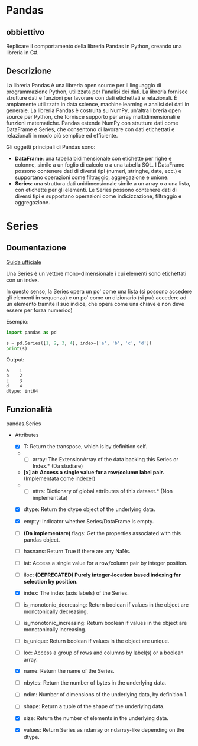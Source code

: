 # Pandas

## obbiettivo

Replicare il comportamento della libreria Pandas in Python, creando una libreria in C#.

## Descrizione

La libreria Pandas è una libreria open source per il linguaggio di programmazione Python, utilizzata per l'analisi dei dati. La libreria fornisce strutture dati e funzioni per lavorare con dati etichettati e relazionali. È ampiamente utilizzata in data science, machine learning e analisi dei dati in generale.
La libreria Pandas è costruita su NumPy, un'altra libreria open source per Python, che fornisce supporto per array multidimensionali e funzioni matematiche. Pandas estende NumPy con strutture dati come DataFrame e Series, che consentono di lavorare con dati etichettati e relazionali in modo più semplice ed efficiente.

Gli oggetti principali di Pandas sono:
- **DataFrame**: una tabella bidimensionale con etichette per righe e colonne, simile a un foglio di calcolo o a una tabella SQL. I DataFrame possono contenere dati di diversi tipi (numeri, stringhe, date, ecc.) e supportano operazioni come filtraggio, aggregazione e unione.
- **Series**: una struttura dati unidimensionale simile a un array o a una lista, con etichette per gli elementi. Le Series possono contenere dati di diversi tipi e supportano operazioni come indicizzazione, filtraggio e aggregazione.

# Series

## Doumentazione

[Guida ufficiale](https://pandas.pydata.org/docs/reference/series.html)

Una Series è un vettore mono-dimensionale i cui elementi sono etichettati con un index.

In questo senso, la Series opera un po' come una lista (si possono accedere gli elementi in sequenza) e un po' come un dizionario (si può accedere ad un elemento tramite il suo indice, che opera come una chiave e non deve essere per forza numerico)

Esempio:

```python
import pandas as pd

s = pd.Series([1, 2, 3, 4], index=['a', 'b', 'c', 'd'])
print(s)
```

Output:
```
a    1
b    2
c    3
d    4
dtype: int64
```

## Funzionalità

pandas.Series

 - Attributes

    * [x] T:                        Return the transpose, which is by definition self.
    * *[ ] array:                    The ExtensionArray of the data backing this Series or Index.*  (Da studiare)
    * **[x] at:                       Access a single value for a row/column label pair.**  (Implementata come indexer)
    * *[ ] attrs:                    Dictionary of global attributes of this dataset.*  (Non implementata)
    * [x] dtype:                    Return the dtype object of the underlying data.
    * [x] empty:                    Indicator whether Series/DataFrame is empty.

    * [ ] **(Da implementare)** flags:                    Get the properties associated with this pandas object.  
    
    * [ ] hasnans:                  Return True if there are any NaNs.
    * [ ] iat:                      Access a single value for a row/column pair by integer position.
    * [ ] iloc:                     **(DEPRECATED) Purely integer-location based indexing for selection by position.**
    * [x] index:                    The index (axis labels) of the Series.
    * [ ] is_monotonic_decreasing:  Return boolean if values in the object are monotonically decreasing.
    * [ ] is_monotonic_increasing:  Return boolean if values in the object are monotonically increasing.
    * [ ] is_unique:                Return boolean if values in the object are unique.
    * [ ] loc:                      Access a group of rows and columns by label(s) or a boolean array.
    * [x] name:                     Return the name of the Series.
    * [ ] nbytes:                   Return the number of bytes in the underlying data.
    * [ ] ndim:                     Number of dimensions of the underlying data, by definition 1.
    * [ ] shape:                    Return a tuple of the shape of the underlying data.
    * [x] size:                     Return the number of elements in the underlying data.
    * [x] values:                   Return Series as ndarray or ndarray-like depending on the dtype.

    